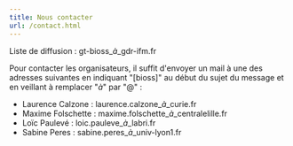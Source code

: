 ```yaml
---
title: Nous contacter
url: /contact.html
---
```


Liste de diffusion : gt-bioss_$à$_gdr-ifm.fr

Pour contacter les organisateurs, il suffit d'envoyer un mail à une des adresses suivantes en indiquant "[bioss]" au début du sujet du message et en veillant à remplacer "_$à$_" par "@" :

* Laurence Calzone : laurence.calzone_$à$_curie.fr
* Maxime Folschette : maxime.folschette_$à$_centralelille.fr
* Loïc Paulevé : loic.pauleve_$à$_labri.fr
* Sabine Peres : sabine.peres_$à$_univ-lyon1.fr
